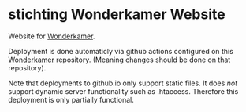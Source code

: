 # stichting Wonderkamer Website

Website for [Wonderkamer](https://wonderkamer.github.io).

Deployment is done automaticly via github actions configured on this [Wonderkamer](https://github.com/wonderkamer/website) repository. (Meaning changes should be done on that repository).

Note that deployments to github.io only support static files. It does *not* support dynamic server functionality such as .htaccess. Therefore this deployment is only partially functional.

